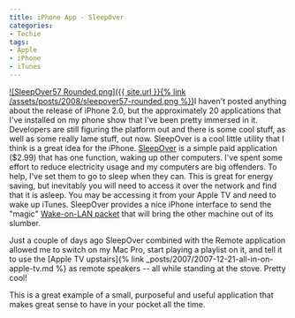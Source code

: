 ```yaml
---
title: iPhone App - SleepOver
categories:
- Techie
tags:
- Apple
- iPhone
- iTunes
---
```


[![SleepOver57 Rounded.png]({{ site.url }}{% link /assets/posts/2008/sleepover57-rounded.png %})](http://perculasoft.com/sleepover/)I haven't posted anything about the release of iPhone 2.0, but the approximately 20 applications that I've installed on my phone show that I've been pretty immersed in it. Developers are still figuring the platform out and there is some cool stuff, as well as some really lame stuff, out now. SleepOver is a cool little utility that I think is a great idea for the iPhone.
[SleepOver](http://perculasoft.com/sleepover/) is a simple paid application ($2.99) that has one function, waking up other computers. I've spent some effort to reduce electricity usage and my computers are big offenders. To help, I've set them to go to sleep when they can. This is great for energy saving, but inevitably you will need to access it over the network and find that it is asleep. You may be accessing it from your Apple TV and need to wake up iTunes. SleepOver provides a nice iPhone interface to send the "magic" [Wake-on-LAN packet](http://en.wikipedia.org/wiki/Wake-on-LAN) that will bring the other machine out of its slumber.

Just a couple of days ago SleepOver combined with the Remote application allowed me to switch on my Mac Pro, start playing a playlist on it, and tell it to use the [Apple TV upstairs]{% link _posts/2007/2007-12-21-all-in-on-apple-tv.md %} as remote speakers -- all while standing at the stove. Pretty cool!

This is a great example of a small, purposeful and useful application that makes great sense to have in your pocket all the time.

